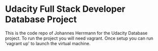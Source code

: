# Udacity Full Stack Developer Database Project

This is the code repo of Johannes Herrmann for the Udacity Database project. To run the project you will need vagrant. Once setup you can run 'vagrant up' to launch the virtual machine.